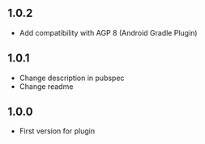 ## 1.0.2

* Add compatibility with AGP 8 (Android Gradle Plugin)

## 1.0.1

* Change description in pubspec
* Change readme

## 1.0.0

* First version for plugin
